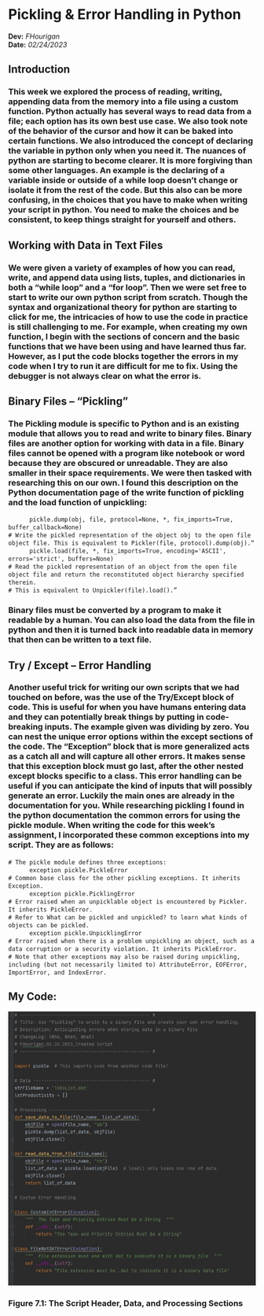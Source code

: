 # Pickling & Error Handling in Python
**Dev:** *FHourigan*  
**Date:** *02/24/2023*  

## Introduction
### This week we explored the process of reading, writing, appending data from the memory into a file using a custom function. Python actually has several ways to read data from a file; each option has its own best use case. We also took note of the behavior of the cursor and how it can be baked into certain functions. We also introduced the concept of declaring the variable in python only when you need it. The nuances of python are starting to become clearer. It is more forgiving than some other languages. An example is the declaring of a variable inside or outside of a while loop doesn’t change or isolate it from the rest of the code. But this also can be more confusing, in the choices that you have to make when writing your script in python. You need to make the choices and be consistent, to keep things straight for yourself and others. 
## Working with Data in Text Files
### We were given a variety of examples of how you can read, write, and append data using lists, tuples, and dictionaries in both a “while loop” and a “for loop”. Then we were set free to start to write our own python script from scratch. Though the syntax and organizational theory for python are starting to click for me, the intricacies of how to use the code in practice is still challenging to me. For example, when creating my own function, I begin with the sections of concern and the basic functions that we have been using and have learned thus far. However, as I put the code blocks together the errors in my code when I try to run it are difficult for me to fix. Using the debugger is not always clear on what the error is.
## Binary Files – “Pickling”
### The Pickling module is specific to Python and is an existing module that allows you to read and write to binary files. Binary files are another option for working with data in a file. Binary files cannot be opened with a program like notebook or word because they are obscured or unreadable. They are also smaller in their space requirements. We were then tasked with researching this on our own. I found this description on the Python documentation page of the write function of pickling and the load function of unpickling:
```
      pickle.dump(obj, file, protocol=None, *, fix_imports=True, buffer_callback=None)
# Write the pickled representation of the object obj to the open file object file. This is equivalent to Pickler(file, protocol).dump(obj).“ 
      pickle.load(file, *, fix_imports=True, encoding='ASCII', errors='strict', buffers=None)
# Read the pickled representation of an object from the open file object file and return the reconstituted object hierarchy specified therein. 
# This is equivalent to Unpickler(file).load().”
```
### Binary files must be converted by a program to make it readable by a human. You can also load the data from the file in python and then it is turned back into readable data in memory that then can be written to a text file. 

## Try / Except – Error Handling
### Another useful trick for writing our own scripts that we had touched on before, was the use of the Try/Except block of code. This is useful for when you have humans entering data and they can potentially break things by putting in code-breaking inputs. The example given was dividing by zero. You can nest the unique error options within the except sections of the code. The “Exception” block that is more generalized acts as a catch all and will capture all other errors. It makes sense that this exception block must go last, after the other nested except blocks specific to a class. This error handling can be useful if you can anticipate the kind of inputs that will possibly generate an error. Luckily the main ones are already in the documentation for you. While researching pickling I found in the python documentation the common errors for using the pickle module. When writing the code for this week’s assignment, I incorporated these common exceptions into my script. They are as follows:
```
# The pickle module defines three exceptions: 
      exception pickle.PickleError
# Common base class for the other pickling exceptions. It inherits Exception.
      exception pickle.PicklingError
# Error raised when an unpicklable object is encountered by Pickler. It inherits PickleError.
# Refer to What can be pickled and unpickled? to learn what kinds of objects can be pickled.
      exception pickle.UnpicklingError
# Error raised when there is a problem unpickling an object, such as a data corruption or a security violation. It inherits PickleError.
# Note that other exceptions may also be raised during unpickling, including (but not necessarily limited to) AttributeError, EOFError, ImportError, and IndexError.
```

## My Code:

![Screenshot](Code1.jpg)

### Figure 7.1: The Script Header, Data, and Processing Sections

